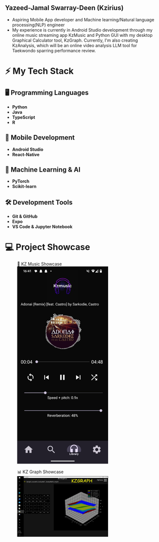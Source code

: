 ## Yazeed-Jamal Swarray-Deen (Kzirius) 

<!--
**YazKzirius/YazKzirius** is a ✨ _special_ ✨ repository because its `README.md` (this file) appears on your GitHub profile.

Here are some ideas to get you started:

- 🔭 I’m currently working on ..
- 🌱 I’m currently learning ...
- 👯 I’m looking to collaborate on ...
- 🤔 I’m looking for help with ...
- 💬 Ask me about ...
- 📫 How to reach me: ...
- 😄 Pronouns: ...
- ⚡ Fun fact: ...
-->
- Aspiring Mobile App developer and Machine learning/Natural language processing(NLP) engineer
- My experience is currently in Android Studio development through my online music streaming app KzMusic and Python GUI with my desktop Graphical Calculator tool, KzGraph. Currently, I'm also creating KzAnalysis, which will be an online video analysis LLM tool for Taekwondo sparring performance review.
# ⚡ My Tech Stack

## 🖥️ Programming Languages
- **Python**
- **Java**
- **TypeScript**
- **R**

## 📱 Mobile Development
- **Android Studio**
- **React-Native**

## 🤖 Machine Learning & AI
- **PyTorch** 
- **Scikit-learn**

## 🛠️ Development Tools
- **Git & GitHub**
- **Expo**
- **VS Code & Jupyter Notebook**

# 💻 Project Showcase
<figure>
  <figcaption>🎵 KZ Music Showcase</figcaption>
  <img src="https://github.com/YazKzirius/YazKzirius/blob/main/kzmusic_showcase.jpg" width="300">
</figure>

<figure>
  <figcaption>📊 KZ Graph Showcase</figcaption>
  <img src="https://github.com/YazKzirius/YazKzirius/blob/main/Kzgraph_showcase.jpg" width="300">
</figure>


